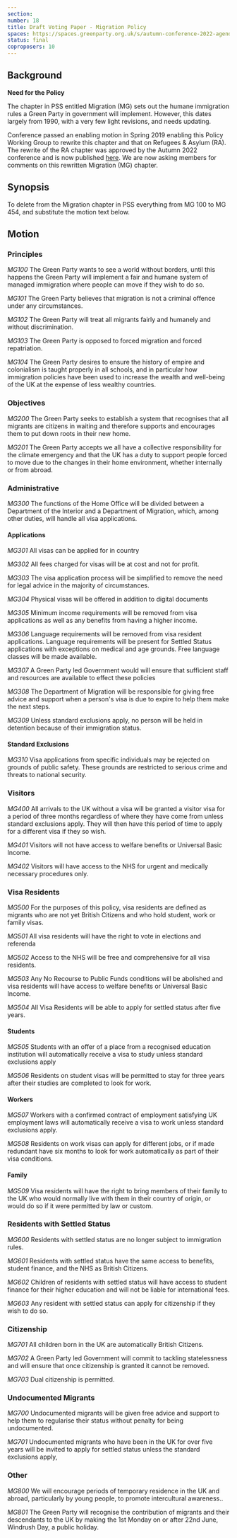```yaml
---
section:
number: 18
title: Draft Voting Paper - Migration Policy
spaces: https://spaces.greenparty.org.uk/s/autumn-conference-2022-agenda-forum/?contentId=101504
status: final
coproposers: 10
---
```

## Background
**Need for the Policy**

The chapter in PSS entitled Migration (MG) sets out the humane
immigration rules a Green Party in government will implement. However,
this dates largely from 1990, with a very few light revisions, and
needs updating.

Conference passed an enabling motion in Spring 2019 enabling this
Policy Working Group to rewrite this chapter and that on Refugees &
Asylum (RA). The rewrite of the RA chapter was approved by the Autumn
2022 conference and is now published [here](https://policy.greenparty.org.uk/ra.html).
We are now asking members for comments on this rewritten Migration (MG) chapter.

## Synopsis

To delete from the Migration chapter in PSS everything from MG 100 to
MG 454, and substitute the motion text below.

## Motion

### Principles

*MG100* The Green Party wants to see a world without borders, until
this happens the Green Party will implement a fair and humane system
of managed immigration where people can move if they wish to do so.

*MG101* The Green Party believes that migration is not a criminal
offence under any circumstances.

*MG102* The Green Party will treat all migrants fairly and humanely
and without discrimination.

*MG103* The Green Party is opposed to forced migration and forced
repatriation.

*MG104* The Green Party desires to ensure the history of empire and
colonialism is taught properly in all schools, and in particular how
immigration policies have been used to increase the wealth and
well-being of the UK at the expense of less wealthy countries.

### Objectives

*MG200* The Green Party seeks to establish a system that recognises
that all migrants are citizens in waiting and therefore supports and
encourages them to put down roots in their new home.

*MG201* The Green Party accepts we all have a collective
responsibility for the climate emergency and that the UK has a duty to
support people forced to move due to the changes in their home
environment, whether internally or from abroad.

### Administrative

*MG300* The functions of the Home Office will be divided between a
Department of the Interior and a Department of Migration, which, among
other duties, will handle all visa applications.

#### Applications
*MG301* All visas can be applied for in country

*MG302* All fees charged for visas will be at cost and not for profit.

*MG303* The visa application process will be simplified to remove the
need for legal advice in the majority of circumstances.

*MG304* Physical visas will be offered in addition to digital
documents

*MG305* Minimum income requirements will be removed from visa
applications as well as any benefits from having a higher income.

*MG306* Language requirements will be removed from visa resident
applications. Language requirements will be present for Settled Status
applications with exceptions on medical and age grounds. Free language
classes will be made available.

*MG307* A Green Party led Government would will ensure that sufficient
staff and resources are available to effect these policies

*MG308* The Department of Migration will be responsible for giving
free advice and support when a person's visa is due to expire to help
them make the next steps.

*MG309* Unless standard exclusions apply, no person will be held in
detention because of their immigration status.

#### Standard Exclusions
*MG310* Visa applications from specific individuals may be rejected on
grounds of public safety. These grounds are restricted to serious
crime and threats to national security.

### Visitors

*MG400* All arrivals to the UK without a visa will be granted a
visitor visa for a period of three months regardless of where they
have come from unless standard exclusions apply. They will then have
this period of time to apply for a different visa if they so wish.

*MG401* Visitors will not have access to welfare benefits or Universal
Basic Income.

*MG402* Visitors will have access to the NHS for urgent and medically
necessary procedures only.

### Visa Residents

*MG500* For the purposes of this policy, visa residents are defined as
migrants who are not yet British Citizens and who hold student, work
or family visas.

*MG501* All visa residents will have the right to vote in elections
and referenda

*MG502* Access to the NHS will be free and comprehensive for all visa
residents.

*MG503* Any No Recourse to Public Funds conditions will be abolished
and visa residents will have access to welfare benefits or Universal
Basic Income.

*MG504* All Visa Residents will be able to apply for settled status
after five years.

#### Students
*MG505* Students with an offer of a place from a recognised education
institution will automatically receive a visa to study unless standard
exclusions apply

*MG506* Residents on student visas will be permitted to stay for three
years after their studies are completed to look for work.

#### Workers
*MG507* Workers with a confirmed contract of employment satisfying UK
employment laws will automatically receive a visa to work unless
standard exclusions apply.

*MG508* Residents on work visas can apply for different jobs, or if
made redundant have six months to look for work automatically as part
of their visa conditions.

#### Family
*MG509* Visa residents will have the right to bring members of their
family to the UK who would normally live with them in their country of
origin, or would do so if it were permitted by law or custom.

### Residents with Settled Status

*MG600* Residents with settled status are no longer subject to
immigration rules.

*MG601* Residents with settled status have the same access to
benefits, student finance, and the NHS as British Citizens.

*MG602* Children of residents with settled status will have access to
student finance for their higher education and will not be liable for
international fees.

*MG603* Any resident with settled status can apply for citizenship if
they wish to do so.

### Citizenship

*MG701* All children born in the UK are automatically British
Citizens.

*MG702* A Green Party led Government will commit to tackling
statelessness and will ensure that once citizenship is granted it
cannot be removed.

*MG703* Dual citizenship is permitted.

### Undocumented Migrants

*MG700* Undocumented migrants will be given free advice and support to
help them to regularise their status without penalty for being
undocumented.

*MG701* Undocumented migrants who have been in the UK for over five
years will be invited to apply for settled status unless the standard
exclusions apply,

### Other

*MG800* We will encourage periods of temporary residence in the UK and
abroad, particularly by young people, to promote intercultural
awareness..

*MG801* The Green Party will recognise the contribution of migrants
and their descendants to the UK by making the 1st Monday on or after
22nd June, Windrush Day, a public holiday.
